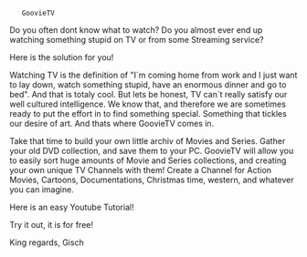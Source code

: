 
       
       GoovieTV
  
  Do you often dont know what to watch? Do you almost ever end
  up watching something stupid on TV or from some Streaming service?
  
  Here is the solution for you!
  
  Watching TV is the definition of "I´m coming home from work and I just want to lay
  down, watch something stupid, have an enormous dinner and go to bed". 
  And that is totaly cool. But lets be honest, TV can´t really satisfy our
  well cultured intelligence. We know that, and therefore we are sometimes
  ready to put the effort in to find something special. Something that tickles
  our desire of art. And thats where GoovieTV comes in. 
  
  Take that time to build your own little archiv of Movies and Series. Gather
  your old DVD collection, and save them to your PC. GoovieTV will allow you
  to easily sort huge amounts of Movie and Series collections, and creating your
  own unique TV Channels with them! Create a Channel for Action Movies, Cartoons,
  Documentations, Christmas time, western, and whatever you can imagine. 
  
  Here is an easy Youtube Tutorial!
  
  Try it out, it is for free!
  
  King regards, 
  Gisch
 
   
